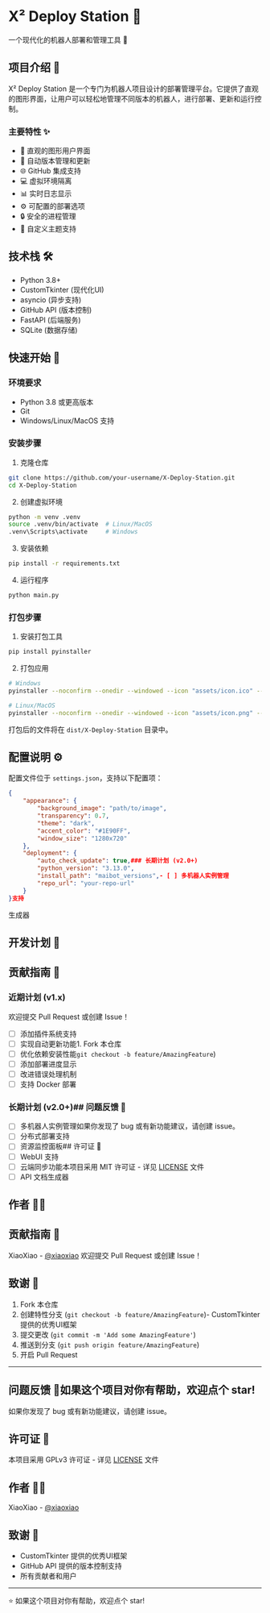 # X² Deploy Station 🚀

一个现代化的机器人部署和管理工具 🤖

## 项目介绍 📖

X² Deploy Station 是一个专门为机器人项目设计的部署管理平台。它提供了直观的图形界面，让用户可以轻松地管理不同版本的机器人，进行部署、更新和运行控制。

### 主要特性 ✨

- 🎯 直观的图形用户界面
- 🔄 自动版本管理和更新
- 🌐 GitHub 集成支持
- 💻 虚拟环境隔离
- 📊 实时日志显示
- ⚙️ 可配置的部署选项
- 🔒 安全的进程管理
- 🌈 自定义主题支持

## 技术栈 🛠️

- Python 3.8+
- CustomTkinter (现代化UI)
- asyncio (异步支持)
- GitHub API (版本控制)
- FastAPI (后端服务)
- SQLite (数据存储)

## 快速开始 🚀

### 环境要求

- Python 3.8 或更高版本
- Git
- Windows/Linux/MacOS 支持

### 安装步骤

1. 克隆仓库
```bash
git clone https://github.com/your-username/X-Deploy-Station.git
cd X-Deploy-Station
```

2. 创建虚拟环境
```bash
python -m venv .venv
source .venv/bin/activate  # Linux/MacOS
.venv\Scripts\activate     # Windows
```

3. 安装依赖
```bash
pip install -r requirements.txt
```

4. 运行程序
```bash
python main.py
```

### 打包步骤

1. 安装打包工具
```bash
pip install pyinstaller
```

2. 打包应用
```bash
# Windows
pyinstaller --noconfirm --onedir --windowed --icon "assets/icon.ico" --add-data "assets;assets/" --name "X-Deploy-Station" main.py

# Linux/MacOS
pyinstaller --noconfirm --onedir --windowed --icon "assets/icon.png" --add-data "assets:assets/" --name "X-Deploy-Station" main.py
```

打包后的文件将在 `dist/X-Deploy-Station` 目录中。

## 配置说明 ⚙️

配置文件位于 `settings.json`，支持以下配置项：

```json
{
    "appearance": {
        "background_image": "path/to/image",
        "transparency": 0.7,
        "theme": "dark",
        "accent_color": "#1E90FF",
        "window_size": "1280x720"
    },
    "deployment": {
        "auto_check_update": true,### 长期计划 (v2.0+)
        "python_version": "3.13.0",
        "install_path": "maibot_versions",- [ ] 多机器人实例管理
        "repo_url": "your-repo-url"
    }
}支持
```
生成器
## 开发计划 📅
## 贡献指南 🤝
### 近期计划 (v1.x)
欢迎提交 Pull Request 或创建 Issue！
- [ ] 添加插件系统支持
- [ ] 实现自动更新功能1. Fork 本仓库
- [ ] 优化依赖安装性能`git checkout -b feature/AmazingFeature`)
- [ ] 添加部署进度显示
- [ ] 改进错误处理机制
- [ ] 支持 Docker 部署

### 长期计划 (v2.0+)## 问题反馈 🐛

- [ ] 多机器人实例管理如果你发现了 bug 或有新功能建议，请创建 issue。
- [ ] 分布式部署支持
- [ ] 资源监控面板## 许可证 📄
- [ ] WebUI 支持
- [ ] 云端同步功能本项目采用 MIT 许可证 - 详见 [LICENSE](LICENSE) 文件
- [ ] API 文档生成器
## 作者 👨‍💻
## 贡献指南 🤝
XiaoXiao - [@xiaoxiao](https://github.com/xiaoxiao)
欢迎提交 Pull Request 或创建 Issue！
## 致谢 🙏
1. Fork 本仓库
2. 创建特性分支 (`git checkout -b feature/AmazingFeature`)- CustomTkinter 提供的优秀UI框架
3. 提交更改 (`git commit -m 'Add some AmazingFeature'`)
4. 推送到分支 (`git push origin feature/AmazingFeature`)
5. 开启 Pull Request
---
## 问题反馈 🐛如果这个项目对你有帮助，欢迎点个 star!
如果你发现了 bug 或有新功能建议，请创建 issue。

## 许可证 📄

本项目采用 GPLv3 许可证 - 详见 [LICENSE](LICENSE) 文件

## 作者 👨‍💻

XiaoXiao - [@xiaoxiao](https://github.com/xiaoxiao)

## 致谢 🙏

- CustomTkinter 提供的优秀UI框架
- GitHub API 提供的版本控制支持
- 所有贡献者和用户

---
⭐️ 如果这个项目对你有帮助，欢迎点个 star!
